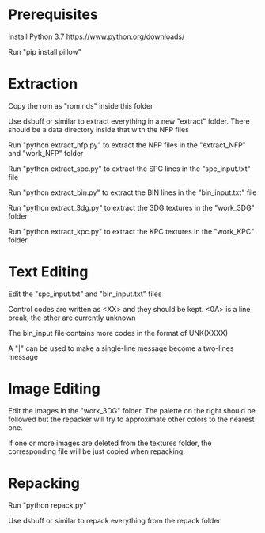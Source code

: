 # Prerequisites
Install Python 3.7 https://www.python.org/downloads/

Run "pip install pillow"

# Extraction
Copy the rom as "rom.nds" inside this folder

Use dsbuff or similar to extract everything in a new "extract" folder. There should be a data directory inside that with the NFP files

Run "python extract_nfp.py" to extract the NFP files in the "extract_NFP" and "work_NFP" folder

Run "python extract_spc.py" to extract the SPC lines in the "spc_input.txt" file

Run "python extract_bin.py" to extract the BIN lines in the "bin_input.txt" file

Run "python extract_3dg.py" to extract the 3DG textures in the "work_3DG" folder

Run "python extract_kpc.py" to extract the KPC textures in the "work_KPC" folder

# Text Editing
Edit the "spc_input.txt" and "bin_input.txt" files

Control codes are written as &lt;XX&gt; and they should be kept. &lt;0A&gt; is a line break, the other are currently unknown

The bin_input file contains more codes in the format of UNK(XXXX)

A "|" can be used to make a single-line message become a two-lines message

# Image Editing
Edit the images in the "work_3DG" folder. The palette on the right should be followed but the repacker will try to approximate other colors to the nearest one.

If one or more images are deleted from the textures folder, the corresponding file will be just copied when repacking.

# Repacking
Run "python repack.py"

Use dsbuff or similar to repack everything from the repack folder
